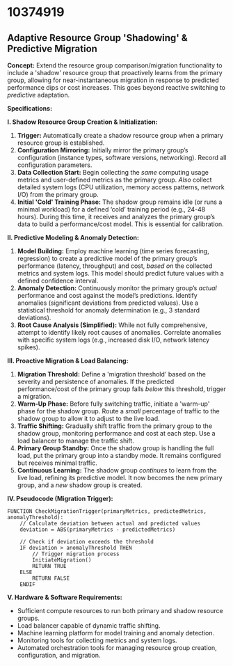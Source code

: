 # 10374919

## Adaptive Resource Group 'Shadowing' & Predictive Migration

**Concept:** Extend the resource group comparison/migration functionality to include a 'shadow' resource group that proactively learns from the primary group, allowing for near-instantaneous migration in response to predicted performance dips or cost increases. This goes beyond reactive switching to *predictive* adaptation.

**Specifications:**

**I. Shadow Resource Group Creation & Initialization:**

1.  **Trigger:** Automatically create a shadow resource group when a primary resource group is established.
2.  **Configuration Mirroring:** Initially mirror the primary group’s configuration (instance types, software versions, networking).  Record all configuration parameters.
3.  **Data Collection Start:** Begin collecting the *same* computing usage metrics and user-defined metrics as the primary group. *Also* collect detailed system logs (CPU utilization, memory access patterns, network I/O) from the primary group.
4.  **Initial 'Cold' Training Phase:**  The shadow group remains idle (or runs a minimal workload) for a defined ‘cold’ training period (e.g., 24-48 hours). During this time, it receives and analyzes the primary group’s data to build a performance/cost model.  This is essential for calibration.

**II. Predictive Modeling & Anomaly Detection:**

1.  **Model Building:** Employ machine learning (time series forecasting, regression) to create a predictive model of the primary group’s performance (latency, throughput) and cost, *based on* the collected metrics and system logs.  This model should predict future values with a defined confidence interval.
2.  **Anomaly Detection:** Continuously monitor the primary group’s *actual* performance and cost against the model’s predictions.  Identify anomalies (significant deviations from predicted values).  Use a statistical threshold for anomaly determination (e.g., 3 standard deviations).
3.  **Root Cause Analysis (Simplified):**  While not fully comprehensive, attempt to identify likely root causes of anomalies.  Correlate anomalies with specific system logs (e.g., increased disk I/O, network latency spikes).

**III. Proactive Migration & Load Balancing:**

1.  **Migration Threshold:** Define a 'migration threshold' based on the severity and persistence of anomalies. If the predicted performance/cost of the primary group falls *below* this threshold, trigger a migration.
2.  **Warm-Up Phase:** Before fully switching traffic, initiate a 'warm-up' phase for the shadow group. Route a *small* percentage of traffic to the shadow group to allow it to adjust to the live load.
3.  **Traffic Shifting:** Gradually shift traffic from the primary group to the shadow group, monitoring performance and cost at each step. Use a load balancer to manage the traffic shift.
4.  **Primary Group Standby:**  Once the shadow group is handling the full load, put the primary group into a standby mode. It remains configured but receives minimal traffic.
5.  **Continuous Learning:** The shadow group *continues* to learn from the live load, refining its predictive model. It now becomes the new primary group, and a *new* shadow group is created.

**IV. Pseudocode (Migration Trigger):**

```pseudocode
FUNCTION CheckMigrationTrigger(primaryMetrics, predictedMetrics, anomalyThreshold):
    // Calculate deviation between actual and predicted values
    deviation = ABS(primaryMetrics - predictedMetrics)

    // Check if deviation exceeds the threshold
    IF deviation > anomalyThreshold THEN
        // Trigger migration process
        InitiateMigration()
        RETURN TRUE
    ELSE
        RETURN FALSE
    ENDIF
```

**V. Hardware & Software Requirements:**

*   Sufficient compute resources to run both primary and shadow resource groups.
*   Load balancer capable of dynamic traffic shifting.
*   Machine learning platform for model training and anomaly detection.
*   Monitoring tools for collecting metrics and system logs.
*   Automated orchestration tools for managing resource group creation, configuration, and migration.
